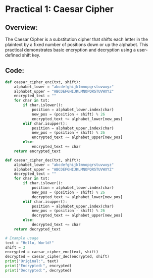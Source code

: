 # Practical 1: Caesar Cipher

## Overview:
The Caesar Cipher is a substitution cipher that shifts each letter in the plaintext by a fixed number of positions down or up the alphabet. This practical demonstrates basic encryption and decryption using a user-defined shift key.

## Code:

```python
def caesar_cipher_enc(txt, shift):
    alphabet_lower = "abcdefghijklmnopqrstuvwxyz"
    alphabet_upper = "ABCDEFGHIJKLMNOPQRSTUVWXYZ"
    encrypted_text = ""
    for char in txt:
        if char.islower():
            position = alphabet_lower.index(char)
            new_pos = (position + shift) % 26
            encrypted_text += alphabet_lower[new_pos]
        elif char.isupper():
            position = alphabet_upper.index(char)
            new_pos = (position + shift) % 26
            encrypted_text += alphabet_upper[new_pos]
        else:
            encrypted_text += char
    return encrypted_text

def caesar_cipher_dec(txt, shift):
    alphabet_lower = "abcdefghijklmnopqrstuvwxyz"
    alphabet_upper = "ABCDEFGHIJKLMNOPQRSTUVWXYZ"
    decrypted_text = ""
    for char in txt:
        if char.islower():
            position = alphabet_lower.index(char)
            new_pos = (position - shift) % 26
            decrypted_text += alphabet_lower[new_pos]
        elif char.isupper():
            position = alphabet_upper.index(char)
            new_pos = (position - shift) % 26
            decrypted_text += alphabet_upper[new_pos]
        else:
            decrypted_text += char
    return decrypted_text

# Example usage
text = "Hello, World!"
shift = 3
encrypted = caesar_cipher_enc(text, shift)
decrypted = caesar_cipher_dec(encrypted, shift)
print("Original:", text)
print("Encrypted:", encrypted)
print("Decrypted:", decrypted)
